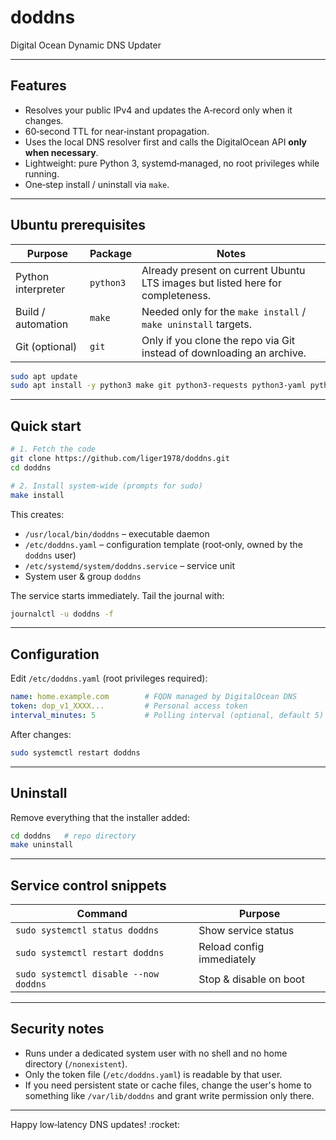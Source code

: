 # doddns
Digital Ocean Dynamic DNS Updater

---

## Features

* Resolves your public IPv4 and updates the A‑record only when it changes.
* 60‑second TTL for near‑instant propagation.
* Uses the local DNS resolver first and calls the DigitalOcean API **only when necessary**.
* Lightweight: pure Python 3, systemd‑managed, no root privileges while running.
* One‑step install / uninstall via `make`.

---

## Ubuntu prerequisites

| Purpose            | Package   | Notes                                                                          |
| ------------------ | --------- | ------------------------------------------------------------------------------ |
| Python interpreter | `python3` | Already present on current Ubuntu LTS images but listed here for completeness. |
| Build / automation | `make`    | Needed only for the `make install` / `make uninstall` targets.                 |
| Git (optional)     | `git`     | Only if you clone the repo via Git instead of downloading an archive.          |

```bash
sudo apt update
sudo apt install -y python3 make git python3-requests python3-yaml python3-dnspython
```

---

## Quick start

```bash
# 1. Fetch the code
git clone https://github.com/liger1978/doddns.git
cd doddns

# 2. Install system‑wide (prompts for sudo)
make install
```

This creates:

* `/usr/local/bin/doddns` – executable daemon
* `/etc/doddns.yaml`       – configuration template (root‑only, owned by the `doddns` user)
* `/etc/systemd/system/doddns.service` – service unit
* System user & group `doddns`

The service starts immediately. Tail the journal with:

```bash
journalctl -u doddns -f
```

---

## Configuration

Edit `/etc/doddns.yaml` (root privileges required):

```yaml
name: home.example.com        # FQDN managed by DigitalOcean DNS
token: dop_v1_XXXX...         # Personal access token
interval_minutes: 5           # Polling interval (optional, default 5)
```

After changes:

```bash
sudo systemctl restart doddns
```

---

## Uninstall

Remove everything that the installer added:

```bash
cd doddns   # repo directory
make uninstall
```

---

## Service control snippets

| Command                               | Purpose                   |
| ------------------------------------- | ------------------------- |
| `sudo systemctl status doddns`        | Show service status       |
| `sudo systemctl restart doddns`       | Reload config immediately |
| `sudo systemctl disable --now doddns` | Stop & disable on boot    |

---

## Security notes

* Runs under a dedicated system user with no shell and no home directory (`/nonexistent`).
* Only the token file (`/etc/doddns.yaml`) is readable by that user.
* If you need persistent state or cache files, change the user's home to something like `/var/lib/doddns` and grant write permission only there.

---

Happy low‑latency DNS updates! \:rocket:
